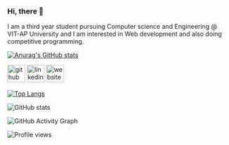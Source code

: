 ### Hi, there 👋

I am a third year student pursuing Computer science and Engineering @ VIT-AP University and I am interested in Web development and also doing competitive programming.

[![Anurag's GitHub stats](https://github-readme-stats.vercel.app/api?username=bhargav-jaldu)](https://github.com/anuraghazra/github-readme-stats)

[<img src='https://cdn.jsdelivr.net/npm/simple-icons@3.0.1/icons/github.svg' alt='github' height='40'>](https://github.com/bhargav-jaldu)  [<img src='https://cdn.jsdelivr.net/npm/simple-icons@3.0.1/icons/linkedin.svg' alt='linkedin' height='40'>](https://www.linkedin.com/in/bhargav-jaldu-697488196/)  [<img src='https://cdn.jsdelivr.net/npm/simple-icons@3.0.1/icons/icloud.svg' alt='website' height='40'>](https://portfolio-bhargav.netlify.app/)  

[![Top Langs](https://github-readme-stats.vercel.app/api/top-langs/?username=bhargav-jaldu)](https://github.com/anuraghazra/github-readme-stats)

![GitHub stats](https://github-readme-stats.vercel.app/api?username=bhargav-jaldu&show_icons=true)  

![GitHub Activity Graph](https://activity-graph.herokuapp.com/graph?username=bhargav-jaldu)  

![Profile views](https://gpvc.arturio.dev/bhargav-jaldu)  
